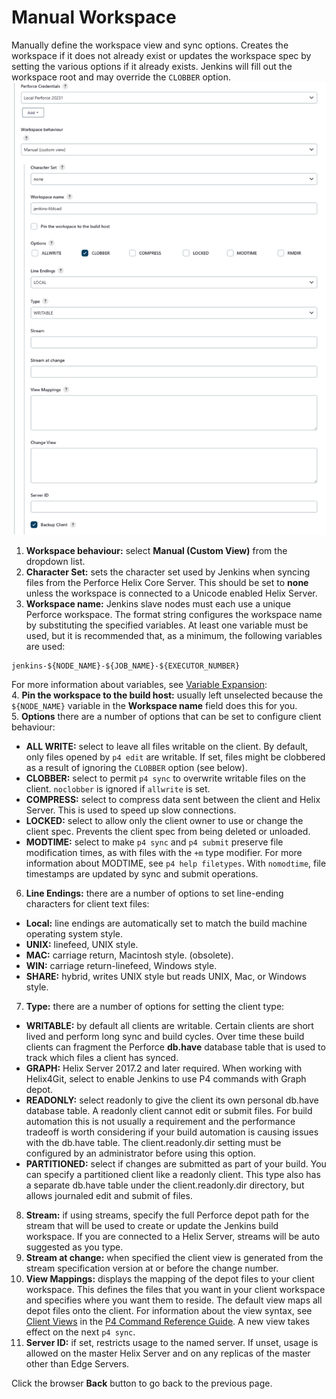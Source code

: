 ﻿# Manual Workspace
Manually define the workspace view and sync options. Creates the workspace if it does not already exist or updates the workspace spec by setting the various options if it already exists. Jenkins will fill out the workspace root and may override the `CLOBBER` option.  
![Manual Workspace Configuration](images/manualworkspace.png)

1. **Workspace behaviour:** select **Manual (Custom View)** from the dropdown list. 
2. **Character Set:** sets the character set used by Jenkins when syncing files from the Perforce Helix Core Server. This should be set to **none** unless the workspace is connected to a Unicode enabled Helix Server. 
3.  **Workspace name:** Jenkins slave nodes must each use a unique Perforce workspace. The format string configures the workspace name by substituting the specified variables. At least one variable must be used, but it is recommended that, as a minimum, the following variables are used:
```
jenkins-${NODE_NAME}-${JOB_NAME}-${EXECUTOR_NUMBER}
```
For more information about variables, see [Variable Expansion](VARIABLEEXPANSION.md):  
4. **Pin the workspace to the build host:** usually left unselected because the `${NODE_NAME}` variable in the **Workspace name** field does this for you.  
5. **Options** there are a number of options that can be set to configure client behaviour: 
- **ALL WRITE:** select to leave all files writable on the client. By default, only files opened by `p4 edit` are writable. If set, files might be clobbered as a result of ignoring the `CLOBBER` option (see below).
- **CLOBBER:** select to permit `p4 sync` to overwrite writable files on the client. `noclobber` is ignored if `allwrite` is set.
- **COMPRESS:** select to compress data sent between the client and Helix Server. This is used to speed up slow connections. 
- **LOCKED:** select to allow only the client owner to use or change the client spec. Prevents the client spec from being deleted or unloaded. 
- **MODTIME:** select to make `p4 sync` and `p4 submit` preserve file modification times, as with files with the `+m` type modifier. For more information about MODTIME, see `p4 help filetypes`. With `nomodtime`, file timestamps are updated by sync and submit operations.  

6. **Line Endings:** there are a number of options to set line-ending characters for client text files:
- **Local:** line endings are automatically set to match the build machine operating system style. 
- **UNIX:** linefeed, UNIX style.
- **MAC:** carriage return, Macintosh style. (obsolete). 
- **WIN:** carriage return-linefeed, Windows style.
- **SHARE:** hybrid, writes UNIX style but reads UNIX, Mac, or Windows style.
7. **Type:** there are a number of options for setting the client type:
- **WRITABLE:** by default all clients are writable. Certain clients are short lived and perform long sync and build cycles. Over time these build clients can fragment the Perforce **db.have** database table that is used to track which files a client has synced. 
- **GRAPH:** Helix Server 2017.2 and later required. When working with Helix4Git, select to enable Jenkins to use P4 commands with Graph depot. 
- **READONLY:** select readonly to give the client its own personal db.have database table. A readonly client cannot edit or submit files. For build automation this is not usually a requirement and the performance tradeoff is worth considering if your build automation is causing issues with the db.have table. The client.readonly.dir setting must be configured by an administrator before using this option.  
- **PARTITIONED:** select if changes are submitted as part of your build. You can specify a partitioned client like a readonly client. This type also has a separate db.have table under the client.readonly.dir directory, but allows journaled edit and submit of files. 
8. **Stream:** if using streams, specify the full Perforce depot path for the stream that will be used to create or update the Jenkins build workspace. If you are connected to a Helix Server, streams will be auto suggested as you type. 
9. **Stream at change:** when specified the client view is generated from the stream specification version at or before the change number.
10. **View Mappings:** displays the mapping of the depot files to your client workspace. This defines the files that you want in your client workspace and specifies where you want them to reside. The default view maps all depot files onto the client. For information about the view syntax, see [Client Views](https://www.perforce.com/perforce/doc.current/manuals/cmdref/index.html#CmdRef/views.html) in the [P4 Command Reference Guide](https://www.perforce.com/perforce/doc.current/manuals/cmdref/index.html#CmdRef/about.html). A new view takes effect on the next `p4 sync`. 
11. **Server ID:** if set, restricts usage to the named server. If unset, usage is allowed on the master Helix Server and on any replicas of the master other than Edge Servers. 

Click the browser **Back** button to go back to the previous page. 
